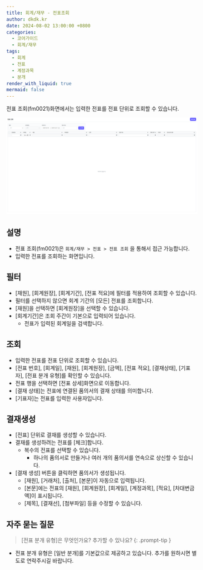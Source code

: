 ```yaml
---
title: 회계/재무 - 전표조회
author: dkdk.kr
date: 2024-08-02 13:00:00 +0800
categories:
  - 코어가이드
  - 회계/재무
tags:
  - 회계
  - 전표
  - 계정과목
  - 분개
render_with_liquid: true
mermaid: false
---
```

전표 조회(fm0021)화면에서는 입력한 전표를 전표 단위로 조회할 수 있습니다. 

![](assets/img/Pasted%20image%2020250421124640.png)
## 설명

- 전표 조회(fm0021)은 `회계/재무 > 전표 > 전표 조회` 을 통해서 접근 가능합니다.
- 입력한 전표를 조회하는 화면입니다. 

## 필터
- [재원], [회계원장], [회계기간], [전표 적요]에 필터를 적용하여 조회할 수 있습니다.
- 필터를 선택하지 않으면 회계 기간의 [모든] 전표를 조회합니다.
- [재원]을 선택하면 [회계원장]을 선택할 수 있습니다. 
- [회계기간]은 조회 주간이 기본으로 입력되어 있습니다.
	- 전표가 입력된 회계일을 검색합니다.

## 조회
- 입력한 전표를 전표 단위로 조회할 수 있습니다.
- [전표 번호], [회계일], [재원], [회계원장],  [금액],  [전표 적요], [결재상태], [기표자], [전표 분개 유형]를 확인할 수 있습니다. 
- 전표 행을 선택하면 [전표 상세]화면으로 이동합니다.
- [결재 상태]는 전표에 연결된 품의서의 결재 상태를 의미합니다.
- [기표자]는 전표를 입력한 사용자입니다.

## 결재생성 
- [전표] 단위로 결재를 생성할 수 있습니다.
- 결재를 생성하려는 전표를 [체크]합니다.
	- 복수의 전표를 선택할 수 있습니다. 
		- 하나의 품의서로 만들거나 여러 개의 품의서를 연속으로 상신할 수 있습니다.
- [결재 생성] 버튼을 클릭하면 품의서가 생성됩니다. 
	- [재원], [거래처], [출처], [본문]이 자동으로 입력됩니다. 
	- [본문]에는 전표의 [재원], [회계원장], [회계일], [계정과목], [적요], [차대변금액]이 표시됩니다.
	- [제목], [결재선], [첨부파일] 등을 수정할 수 있습니다. 

## 자주 묻는 질문

> [전표 분개 유형]은 무엇인가요? 추가할 수 있나요?
{: .prompt-tip }

- 전표 분개 유형은 [일반 분개]를 기본값으로 제공하고 있습니다. 추가를 원하시면 별도로 연락주시길 바랍니다. 
